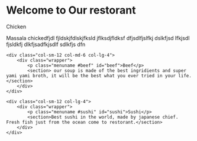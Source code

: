 <!doctype html>
<html>
<title>Best restarant</title>

<head>
<meta charset="UTF-8">
<link rel="stylesheet" href="css/style.css" >
<meta name="viewport" content="width=device-width" initial-scale=1>
</head>

<body>
    <h1>Welcome to Our restorant</h1>
<div class="row">
    <div class="col-sm-12 col-md-6 col-lg-4">
        <div class="wrapper">
            <p class="menuname"> Chicken</p>
            <section>Massala chickedfjdl fjldskjfdlskjfksld jflksdjfldksf dfjsdlfjslfkj dslkfjsd lfkjsdl fjsldkfj dlkfjsadfkjsdlf sdlkfjs dfn</section>
        </div>
    </div>

    <div class="col-sm-12 col-md-6 col-lg-4">
        <div class="wrapper">
            <p class="menuname #beef" id="beef">Beef</p>
            <section> our soup is made of the best ingridients and super yami yami broth, it will be the best what you ever tried in your life.</section>
        </div>
    </div>

    <div class="col-sm-12 col-lg-4">
        <div class="wrapper">
            <p class="menuname #sushi" id="sushi">Sushi</p>
            <section>Best sushi in the world, made by japanese chief. Fresh fish just from the ocean come to restorant.</section>
        </div>
    </div>
</div>

</body>
</html>